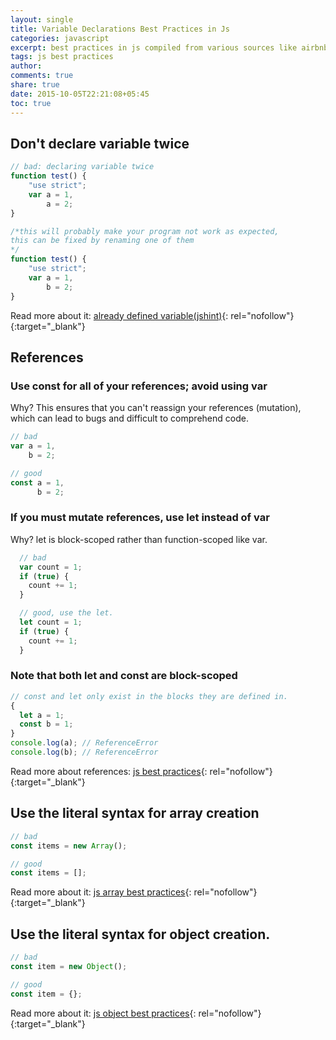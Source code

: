 ```yaml
---
layout: single
title: Variable Declarations Best Practices in Js
categories: javascript
excerpt: best practices in js compiled from various sources like airbnb and jshint
tags: js best practices
author:
comments: true
share: true
date: 2015-10-05T22:21:08+05:45
toc: true
---
```


## Don't declare variable twice

```javascript
// bad: declaring variable twice
function test() {
    "use strict";
    var a = 1,
    	a = 2;
}

/*this will probably make your program not work as expected,
this can be fixed by renaming one of them
*/
function test() {
    "use strict";
    var a = 1,
        b = 2;
}
```

Read more about it: [already defined variable(jshint)](https://jslinterrors.com/a-is-already-defined){: rel="nofollow"}{:target="_blank"}

## References

### Use const for all of your references; avoid using var

Why? This ensures that you can't reassign your references (mutation), which can lead to bugs and difficult to comprehend code.

```javascript
// bad
var a = 1,
    b = 2;

// good
const a = 1,
      b = 2;

```

### If you must mutate references, use let instead of var

Why? let is block-scoped rather than function-scoped like var.

```javascript
  // bad
  var count = 1;
  if (true) {
    count += 1;
  }

  // good, use the let.
  let count = 1;
  if (true) {
    count += 1;
  }
```

### Note that both let and const are block-scoped

```javascript
// const and let only exist in the blocks they are defined in.
{
  let a = 1;
  const b = 1;
}
console.log(a); // ReferenceError
console.log(b); // ReferenceError

```


Read more about references: [js best practices](https://github.com/airbnb/javascript#references){: rel="nofollow"}{:target="_blank"}

## Use the literal syntax for array creation

```javascript
// bad
const items = new Array();

// good
const items = [];

```

Read more about it: [js array best practices](https://github.com/airbnb/javascript#arrays){: rel="nofollow"}{:target="_blank"}

## Use the literal syntax for object creation.

```javascript
// bad
const item = new Object();

// good
const item = {};
```

Read more about it: [js object best practices](https://github.com/airbnb/javascript#objects){: rel="nofollow"}{:target="_blank"}
